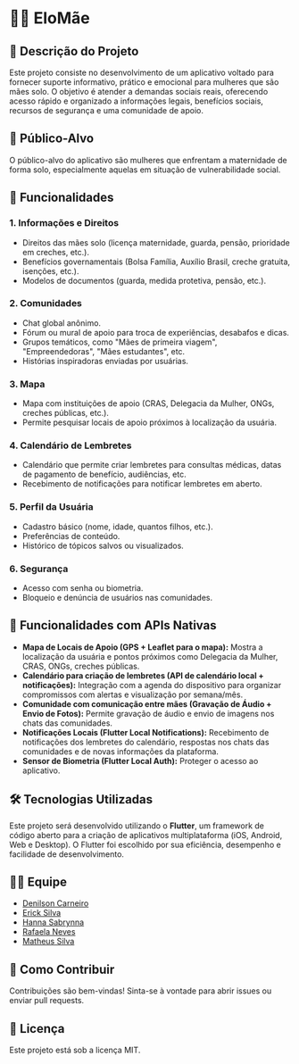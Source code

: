 # 👩‍👧 EloMãe
## 📝 Descrição do Projeto
Este projeto consiste no desenvolvimento de um aplicativo voltado para fornecer suporte informativo, prático e emocional para mulheres que são mães solo. O objetivo é atender a demandas sociais reais, oferecendo acesso rápido e organizado a informações legais, benefícios sociais, recursos de segurança e uma comunidade de apoio.

## 🎯 Público-Alvo
O público-alvo do aplicativo são mulheres que enfrentam a maternidade de forma solo, especialmente aquelas em situação de vulnerabilidade social.

## 🔧 Funcionalidades
### 1. Informações e Direitos
- Direitos das mães solo (licença maternidade, guarda, pensão, prioridade em creches, etc.).
- Benefícios governamentais (Bolsa Família, Auxílio Brasil, creche gratuita, isenções, etc.).
- Modelos de documentos (guarda, medida protetiva, pensão, etc.).

### 2. Comunidades
- Chat global anônimo.
- Fórum ou mural de apoio para troca de experiências, desabafos e dicas.
- Grupos temáticos, como "Mães de primeira viagem", "Empreendedoras", "Mães estudantes", etc.
- Histórias inspiradoras enviadas por usuárias.

### 3. Mapa 
- Mapa com instituições de apoio (CRAS, Delegacia da Mulher, ONGs, creches públicas, etc.).
- Permite pesquisar locais de apoio próximos à localização da usuária.

### 4. Calendário de Lembretes
- Calendário que permite criar lembretes para consultas médicas, datas de pagamento de benefício, audiências, etc.
- Recebimento de notificações para notificar lembretes em aberto.

### 5. Perfil da Usuária
- Cadastro básico (nome, idade, quantos filhos, etc.).
- Preferências de conteúdo.
- Histórico de tópicos salvos ou visualizados.

### 6. Segurança
- Acesso com senha ou biometria.
- Bloqueio e denúncia de usuários nas comunidades.

## 📲 Funcionalidades com APIs Nativas
- **Mapa de Locais de Apoio (GPS + Leaflet para o mapa):** Mostra a localização da usuária e pontos próximos como Delegacia da Mulher, CRAS, ONGs, creches públicas.
- **Calendário para criação de lembretes (API de calendário local + notificações):** Integração com a agenda do dispositivo para organizar compromissos com alertas e visualização por semana/mês.
- **Comunidade com comunicação entre mães (Gravação de Áudio + Envio de Fotos):** Permite gravação de áudio e envio de imagens nos chats das comunidades.
- **Notificações Locais (Flutter Local Notifications):** Recebimento de notificações dos lembretes do calendário, respostas nos chats das comunidades e de novas informações da plataforma.
- **Sensor de Biometria (Flutter Local Auth):** Proteger o acesso ao aplicativo.

## 🛠️ Tecnologias Utilizadas
Este projeto será desenvolvido utilizando o **Flutter**, um framework de código aberto para a criação de aplicativos multiplataforma (iOS, Android, Web e Desktop). O Flutter foi escolhido por sua eficiência, desempenho e facilidade de desenvolvimento.

## 🧑‍💻 Equipe
- [Denilson Carneiro](https://github.com/Denils0n)
- [Erick Silva](https://github.com/ErickSilva-s)
- [Hanna Sabrynna](https://github.com/hannasabrynna)
- [Rafaela Neves](https://github.com/rafxhs)
- [Matheus Silva](https://github.com/V1niciusmv)

## 🤝 Como Contribuir
Contribuições são bem-vindas! Sinta-se à vontade para abrir issues ou enviar pull requests.

## 📄 Licença
Este projeto está sob a licença MIT.
